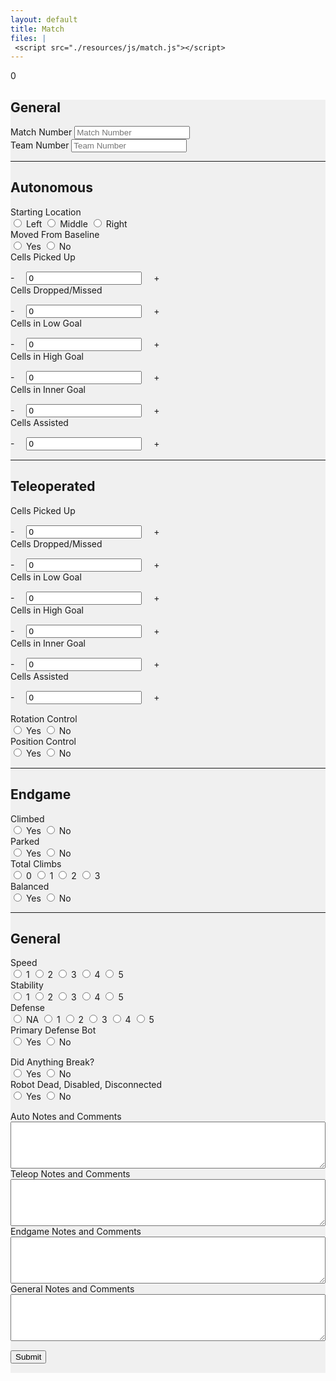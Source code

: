 ```yaml
---
layout: default
title: Match
files: |
 <script src="./resources/js/match.js"></script>
---
```

<div id='spinner'></div>
<div id='status'>0</div>
<div id='page' class="container-fluid" style="background-color: #f0f0f0; margin-bottom: 15px">
    <form>
        <div class="row">
            <div class="col">
                <h2>General</h2>
            </div>
        </div>
        <div class="row">
            <div class="col">
                <label class="mr-sm-2" for="matchNumber">Match Number</label>
                <input id="matchNumber" maxlength="3" onkeypress='return event.charCode >= 48 && event.charCode <= 57'
                    autocomplete="off" type="tel" class="form-control" placeholder="Match Number">
            </div>
            <div class="col">
                <label class="mr-sm-2" for="teamNumber">Team Number</label>
                <input id="teamNumber" maxlength="4" onkeypress='return event.charCode >= 48 && event.charCode <= 57'
                    autocomplete="off" type="tel" class="form-control" placeholder="Team Number">
            </div>
        </div>
        <hr />
        <div class="row">
            <div class="col-md">
                <h2>Autonomous</h2>
            </div>
        </div>
        <div class="row">
            <div class="col-6">
                <label class="mr-sm-2" style="display: block" for="startingLocation">Starting Location</label>
                <div id="startingLocation" class="btn-group btn-group-toggle" data-toggle="buttons">
                    <label id="startingLocationl1" class="btn btn-secondary">
                        <input type="radio" value="1" name="startingLocation" id="startingLocation1" autocomplete="off">
                        Left
                    </label>
                    <label id="startingLocationl2" class="btn btn-secondary">
                        <input type="radio" value="2" name="startingLocation" id="startingLocation2" autocomplete="off">
                        Middle
                    </label>
                    <label id="startingLocationl3" class="btn btn-secondary">
                        <input type="radio" value="3" name="startingLocation" id="startingLocation3" autocomplete="off">
                        Right
                    </label>
                </div>
            </div>
            <div class="col-6">
                <label class="mr-sm-2" style="display: block" for="movedBaseline">Moved From Baseline</label>
                <div id="movedBaseline" class="btn-group btn-group-toggle" data-toggle="buttons">
                    <label id="movedBaselineYes" class="btn btn-secondary">
                        <input type="radio" value="1" name="movedBaseline" id="movedBaselineYes" autocomplete="off">
                        Yes
                    </label>
                    <label id="movedBaselineNo" class="btn btn-secondary">
                        <input type="radio" value="0" name="movedBaseline" id="movedBaselineNo" autocomplete="off">
                        No
                    </label>
                </div>
            </div>
        </div>
        <div class="row" style="margin-bottom: 15px">
            <div class="col-lg col-md-3 col-sm-4 col-6">
				<div class="row">
					<div class="col-md">
						<label style="margin-bottom: 0px" for="autoCellsPickup">Cells Picked Up</label>
					</div>
				</div>
				<div class="row" style="margin-top:15px">
					<div class="col-md input-group">
						<a onclick="modifyAutoPickup_qty(-1)" class="btn btn-danger btn-lg" style="width: 50px; height: 50px; margin-right: 15px;" role="button">-</a>
						<input id="autoCellsPickup" maxlength="2" onkeypress='return event.charCode >= 48 && event.charCode <= 57' autocomplete="off"
						 type="tel" class="form-control" value="0">
						<a onclick="modifyAutoPickup_qty(1)" class="btn btn-success btn-lg" style="width: 50px; height: 50px; margin-left: 15px;" role="button">+</a>
					</div>
				</div>
			</div>
            <div class="col-lg col-md-3 col-sm-4 col-6">
				<div class="row">
					<div class="col-md">
						<label style="margin-bottom: 0px" for="autoCellsDropped">Cells Dropped/Missed</label>
					</div>
				</div>
				<div class="row" style="margin-top:15px">
					<div class="col-md input-group">
						<a onclick="modifyAutoDrop_qty(-1)" class="btn btn-danger btn-lg" style="width: 50px; height: 50px; margin-right: 15px;" role="button">-</a>
						<input id="autoCellsDropped" maxlength="2" onkeypress='return event.charCode >= 48 && event.charCode <= 57' autocomplete="off"
						 type="tel" class="form-control" value="0">
						<a onclick="modifyAutoDrop_qty(1)" class="btn btn-success btn-lg" style="width: 50px; height: 50px; margin-left: 15px;" role="button">+</a>
					</div>
				</div>
			</div>
            <div class="col-lg col-md-3 col-sm-4 col-6">
				<div class="row">
					<div class="col-md">
						<label style="margin-bottom: 0px" for="autoCellsLow">Cells in Low Goal</label>
					</div>
				</div>
				<div class="row" style="margin-top:15px">
					<div class="col-md input-group">
						<a onclick="modifyAutoLow_qty(-1)" class="btn btn-danger btn-lg" style="width: 50px; height: 50px; margin-right: 15px;" role="button">-</a>
						<input id="autoCellsLow" maxlength="2" onkeypress='return event.charCode >= 48 && event.charCode <= 57' autocomplete="off"
						 type="tel" class="form-control" value="0">
						<a onclick="modifyAutoLow_qty(1)" class="btn btn-success btn-lg" style="width: 50px; height: 50px; margin-left: 15px;" role="button">+</a>
					</div>
				</div>
			</div>
            <div class="col-lg col-md-3 col-sm-4 col-6">
				<div class="row">
					<div class="col-md">
						<label style="margin-bottom: 0px" for="autoCellsHigh">Cells in High Goal</label>
					</div>
				</div>
				<div class="row" style="margin-top:15px">
					<div class="col-md input-group">
						<a onclick="modifyAutoHigh_qty(-1)" class="btn btn-danger btn-lg" style="width: 50px; height: 50px; margin-right: 15px;" role="button">-</a>
						<input id="autoCellsHigh" maxlength="2" onkeypress='return event.charCode >= 48 && event.charCode <= 57' autocomplete="off"
						 type="tel" class="form-control" value="0">
						<a onclick="modifyAutoHigh_qty(1)" class="btn btn-success btn-lg" style="width: 50px; height: 50px; margin-left: 15px;" role="button">+</a>
					</div>
				</div>
			</div>
            <div class="col-lg col-md-3 col-sm-4 col-6">
				<div class="row">
					<div class="col-md">
						<label style="margin-bottom: 0px" for="autoCellsInner">Cells in Inner Goal</label>
					</div>
				</div>
				<div class="row" style="margin-top:15px">
					<div class="col-md input-group">
						<a onclick="modifyAutoInner_qty(-1)" class="btn btn-danger btn-lg" style="width: 50px; height: 50px; margin-right: 15px;" role="button">-</a>
						<input id="autoCellsInner" maxlength="2" onkeypress='return event.charCode >= 48 && event.charCode <= 57' autocomplete="off"
						 type="tel" class="form-control" value="0">
						<a onclick="modifyAutoInner_qty(1)" class="btn btn-success btn-lg" style="width: 50px; height: 50px; margin-left: 15px;" role="button">+</a>
					</div>
				</div>
			</div>
            <div class="col-lg col-md-3 col-sm-4 col-6">
				<div class="row">
					<div class="col-md">
						<label style="margin-bottom: 0px" for="autoCellsAssist">Cells Assisted</label>
					</div>
				</div>
				<div class="row" style="margin-top:15px">
					<div class="col-md input-group">
						<a onclick="modifyAutoAssist_qty(-1)" class="btn btn-danger btn-lg" style="width: 50px; height: 50px; margin-right: 15px;" role="button">-</a>
						<input id="autoCellsAssist" maxlength="2" onkeypress='return event.charCode >= 48 && event.charCode <= 57' autocomplete="off"
						 type="tel" class="form-control" value="0">
						<a onclick="modifyAutoAssist_qty(1)" class="btn btn-success btn-lg" style="width: 50px; height: 50px; margin-left: 15px;" role="button">+</a>
					</div>
				</div>
			</div>
        </div>
        <hr />
        <div class="row">
            <div class="col">
                <h2>Teleoperated</h2>
            </div>
        </div>
        <div class="row" style="margin-bottom: 15px">
                <div class="col-lg col-md-3 col-sm-4 col-6">
				<div class="row">
					<div class="col-md">
						<label style="margin-bottom: 0px" for="teleopCellsPickup">Cells Picked Up</label>
					</div>
				</div>
				<div class="row" style="margin-top:15px">
					<div class="col-md input-group">
						<a onclick="modifyTeleopPickup_qty(-1)" class="btn btn-danger btn-lg" style="width: 50px; height: 50px; margin-right: 15px;" role="button">-</a>
						<input id="teleopCellsPickup" maxlength="2" onkeypress='return event.charCode >= 48 && event.charCode <= 57' autocomplete="off"
						 type="tel" class="form-control" value="0">
						<a onclick="modifyTeleopPickup_qty(1)" class="btn btn-success btn-lg" style="width: 50px; height: 50px; margin-left: 15px;" role="button">+</a>
					</div>
				</div>
			</div>
            <div class="col-lg col-md-3 col-sm-4 col-6">
				<div class="row">
					<div class="col-md">
						<label style="margin-bottom: 0px" for="teleopCellsDropped">Cells Dropped/Missed</label>
					</div>
				</div>
				<div class="row" style="margin-top:15px">
					<div class="col-md input-group">
						<a onclick="modifyTeleopDrop_qty(-1)" class="btn btn-danger btn-lg" style="width: 50px; height: 50px; margin-right: 15px;" role="button">-</a>
						<input id="teleopCellsDropped" maxlength="2" onkeypress='return event.charCode >= 48 && event.charCode <= 57' autocomplete="off"
						 type="tel" class="form-control" value="0">
						<a onclick="modifyTeleopDrop_qty(1)" class="btn btn-success btn-lg" style="width: 50px; height: 50px; margin-left: 15px;" role="button">+</a>
					</div>
				</div>
			</div>
            <div class="col-lg col-md-3 col-sm-4 col-6">
				<div class="row">
					<div class="col-md">
						<label style="margin-bottom: 0px" for="teleopCellsLow">Cells in Low Goal</label>
					</div>
				</div>
				<div class="row" style="margin-top:15px">
					<div class="col-md input-group">
						<a onclick="modifyTeleopLow_qty(-1)" class="btn btn-danger btn-lg" style="width: 50px; height: 50px; margin-right: 15px;" role="button">-</a>
						<input id="teleopCellsLow" maxlength="2" onkeypress='return event.charCode >= 48 && event.charCode <= 57' autocomplete="off"
						 type="tel" class="form-control" value="0">
						<a onclick="modifyTeleopLow_qty(1)" class="btn btn-success btn-lg" style="width: 50px; height: 50px; margin-left: 15px;" role="button">+</a>
					</div>
				</div>
			</div>
            <div class="col-lg col-md-3 col-sm-4 col-6">
				<div class="row">
					<div class="col-md">
						<label style="margin-bottom: 0px" for="teleopCellsHigh">Cells in High Goal</label>
					</div>
				</div>
				<div class="row" style="margin-top:15px">
					<div class="col-md input-group">
						<a onclick="modifyTeleopHigh_qty(-1)" class="btn btn-danger btn-lg" style="width: 50px; height: 50px; margin-right: 15px;" role="button">-</a>
						<input id="teleopCellsHigh" maxlength="2" onkeypress='return event.charCode >= 48 && event.charCode <= 57' autocomplete="off"
						 type="tel" class="form-control" value="0">
						<a onclick="modifyTeleopHigh_qty(1)" class="btn btn-success btn-lg" style="width: 50px; height: 50px; margin-left: 15px;" role="button">+</a>
					</div>
				</div>
			</div>
            <div class="col-lg col-md-3 col-sm-4 col-6">
				<div class="row">
					<div class="col-md">
						<label style="margin-bottom: 0px" for="teleopCellsInner">Cells in Inner Goal</label>
					</div>
				</div>
				<div class="row" style="margin-top:15px">
					<div class="col-md input-group">
						<a onclick="modifyTeleopInner_qty(-1)" class="btn btn-danger btn-lg" style="width: 50px; height: 50px; margin-right: 15px;" role="button">-</a>
						<input id="teleopCellsInner" maxlength="2" onkeypress='return event.charCode >= 48 && event.charCode <= 57' autocomplete="off"
						 type="tel" class="form-control" value="0">
						<a onclick="modifyTeleopInner_qty(1)" class="btn btn-success btn-lg" style="width: 50px; height: 50px; margin-left: 15px;" role="button">+</a>
					</div>
				</div>
            </div>
            <div class="col-lg col-md-3 col-sm-4 col-6">
				<div class="row">
					<div class="col-md">
						<label style="margin-bottom: 0px" for="teleopCellsAssist">Cells Assisted</label>
					</div>
				</div>
				<div class="row" style="margin-top:15px">
					<div class="col-md input-group">
						<a onclick="modifyTeleopAssist_qty(-1)" class="btn btn-danger btn-lg" style="width: 50px; height: 50px; margin-right: 15px;" role="button">-</a>
						<input id="teleopCellsAssist" maxlength="2" onkeypress='return event.charCode >= 48 && event.charCode <= 57' autocomplete="off"
						 type="tel" class="form-control" value="0">
						<a onclick="modifyTeleopAssist_qty(1)" class="btn btn-success btn-lg" style="width: 50px; height: 50px; margin-left: 15px;" role="button">+</a>
					</div>
				</div>
			</div>
        </div>
        <div class="row" style="margin-bottom: 15px">
            <div class="col-6">
                <label class="mr-sm-2" style="display: block" for="rotationControl">Rotation Control</label>
                <div id="rotationControl" class="btn-group btn-group-toggle" data-toggle="buttons">
                    <label id="rotationControlYes" class="btn btn-secondary">
                        <input type="radio" value="1" name="rotationControl" id="rotationControlYes" autocomplete="off">
                        Yes
                    </label>
                    <label id="rotationControlNo" class="btn btn-secondary">
                        <input type="radio" value="0" name="rotationControl" id="rotationControlNo" autocomplete="off">
                        No
                    </label>
                </div>
            </div>
            <div class="col-6">
                <label class="mr-sm-2" style="display: block" for="positionControl">Position Control</label>
                <div id="positionControl" class="btn-group btn-group-toggle" data-toggle="buttons">
                    <label id="positionControlYes" class="btn btn-secondary">
                        <input type="radio" value="1" name="positionControl" id="positionControlYes" autocomplete="off">
                        Yes
                    </label>
                    <label id="positionControlNo" class="btn btn-secondary">
                        <input type="radio" value="0" name="positionControl" id="positionControlNo" autocomplete="off">
                        No
                    </label>
                </div>
            </div>
        </div>
        <hr />
        <div class="row">
            <div class="col">
              <h2>Endgame</h2>
            </div>
        </div>
        <div class="row">
            <div class="col-3">
                <label class="mr-sm-2" style="display: block" for="selfClimb">Climbed</label>
                    <div id="selfClimb" class="btn-group btn-group-toggle" data-toggle="buttons">
                        <label id="selfClimbYes" class="btn btn-secondary">
                            <input type="radio" value="1" name="selfClimb" id="selfClimbYes" autocomplete="off">
                            Yes
                        </label>
                        <label id="selfClimbNo" class="btn btn-secondary">
                            <input type="radio" value="0" name="selfClimb" id="selfClimbNo" autocomplete="off">
                            No
                        </label>
                    </div>
            </div>
            <div class="col-3">
                <label class="mr-sm-2" style="display: block" for="selfPark">Parked</label>
                    <div id="selfPark" class="btn-group btn-group-toggle" data-toggle="buttons">
                        <label id="selfParkYes" class="btn btn-secondary">
                            <input type="radio" value="1" name="selfPark" id="selfParkYes" autocomplete="off">
                            Yes
                        </label>
                        <label id="selfParkNo" class="btn btn-secondary">
                            <input type="radio" value="0" name="selfPark" id="selfParkNo" autocomplete="off">
                            No
                        </label>
                    </div>
            </div>
            <div class="col-3">
                <label class="mr-sm-2" style="display: block" for="totalClimb">Total Climbs</label>
                <div id="totalClimb" class="btn-group btn-group-toggle" data-toggle="buttons">
                    <label id="totalClimb0" class="btn btn-secondary">
                        <input type="radio" value="0" name="totalClimb" id="totalClimb0" autocomplete="off">
                            0
                    </label>
                    <label id="totalClimb1" class="btn btn-secondary">
                        <input type="radio" value="1" name="totalClimb" id="totalClimb1" autocomplete="off">
                            1
                    </label>
                    <label id="totalClimb2" class="btn btn-secondary">
                        <input type="radio" value="2" name="totalClimb" id="totalClimb2" autocomplete="off">
                        2
                    </label>
                    <label id="totalClimb3" class="btn btn-secondary">
                        <input type="radio" value="3" name="totalClimb" id="totalClimb3" autocomplete="off">
                        3
                    </label>
                </div>
            </div>
            <div class="col-3">
                <label class="mr-sm-2" style="display: block" for="balanced">Balanced</label>
                <div id="balanced" class="btn-group btn-group-toggle" data-toggle="buttons">
                    <label id="balancedYes" class="btn btn-secondary">
                    <input type="radio" value="1" name="balanced" id="balancedYes" autocomplete="off">
                        Yes
                    </label>
                    <label id="balancedNo" class="btn btn-secondary">
                    <input type="radio" value="0" name="balanced" id="balancedNo" autocomplete="off">
                        No
                    </label>
                </div>
            </div>
        </div>
        <hr />
        <div class="row">
            <div class="col">
                <h2>General</h2>
            </div>
        </div>
        <div class='row' style="margin-bottom: 15px">
            <div class="col-xl-3 col-lg-3 col-md-4 col-sm-4 col-6">
                <label class="mr-sm-2" style="display: block" for="speedRating">Speed</label>
                <div id="speedRating" class="btn-group btn-group-toggle" data-toggle="buttons">
                    <label id="speed1" class="btn btn-secondary">
                        <input type="radio" value="1" name="speedRating" id="speed1" autocomplete="off"> 1
                    </label>
                    <label id="speed2" class="btn btn-secondary">
                        <input type="radio" value="2" name="speedRating" id="speed2" autocomplete="off"> 2
                    </label>
                    <label id="speed3" class="btn btn-secondary">
                        <input type="radio" value="3" name="speedRating" id="speed3" autocomplete="off"> 3
                    </label>
                    <label id="speed4" class="btn btn-secondary">
                        <input type="radio" value="4" name="speedRating" id="speed4" autocomplete="off"> 4
                    </label>
                    <label id="speed5" class="btn btn-secondary">
                        <input type="radio" value="5" name="speedRating" id="speed5" autocomplete="off"> 5
                    </label>
                </div>
            </div>
            <div class="col-xl-3 col-lg-3 col-md-4 col-sm-4 col-6">
                <label class="mr-sm-2" style="display: block" for="stabilityRating">Stability</label>
                <div id="stabilityRating" class="btn-group btn-group-toggle" data-toggle="buttons">
                    <label id="stability1" class="btn btn-secondary">
                        <input type="radio" value="1" name="stabilityRating" id="stability1" autocomplete="off"> 1
                    </label>
                    <label id="stability2" class="btn btn-secondary">
                        <input type="radio" value="2" name="stabilityRating" id="stability2" autocomplete="off"> 2
                    </label>
                    <label id="stability3" class="btn btn-secondary">
                        <input type="radio" value="3" name="stabilityRating" id="stability3" autocomplete="off"> 3
                    </label>
                    <label id="stability4" class="btn btn-secondary">
                        <input type="radio" value="4" name="stabilityRating" id="stability4" autocomplete="off"> 4
                    </label>
                    <label id="stability5" class="btn btn-secondary">
                        <input type="radio" value="5" name="stabilityRating" id="stability5" autocomplete="off"> 5
                    </label>
                </div>
            </div>
            <div class="col-xl-3 col-lg-3 col-md-4 col-sm-4 col-6">
                <label class="mr-sm-2" style="display: block" for="defenseRating">Defense</label>
                <div id="defenseRating" class="btn-group btn-group-toggle" data-toggle="buttons">
                    <label id="defenseNA" class="btn btn-secondary">
                        <input type="radio" value="0" name="defenseRating" id="defenseNA" autocomplete="off"> NA
                    </label>
                    <label id="defense1" class="btn btn-secondary">
                        <input type="radio" value="1" name="defenseRating" id="defense1" autocomplete="off"> 1
                    </label>
                    <label id="defense2" class="btn btn-secondary">
                        <input type="radio" value="2" name="defenseRating" id="defense2" autocomplete="off"> 2
                    </label>
                    <label id="defense3" class="btn btn-secondary">
                        <input type="radio" value="3" name="defenseRating" id="defense3" autocomplete="off"> 3
                    </label>
                    <label id="defense4" class="btn btn-secondary">
                        <input type="radio" value="4" name="defenseRating" id="defense4" autocomplete="off"> 4
                    </label>
                    <label id="defense5" class="btn btn-secondary">
                        <input type="radio" value="5" name="defenseRating" id="defense5" autocomplete="off"> 5
                    </label>
                </div>
            </div>
            <div class="col-xl-3 col-lg-3 col-md-4 col-sm-4 col-6">
                <label class="mr-sm-2" style="display: block" for="primaryDefense">Primary Defense Bot</label>
                <div id="primaryDefense" class="btn-group btn-group-toggle" data-toggle="buttons">
                    <label id="primaryDefenseYes" class="btn btn-secondary">
                        <input type="radio" value="1" name="primaryDefense" id="primaryDefenseYes" autocomplete="off"> Yes
                    </label>
                    <label id="primaryDefenseNo" class="btn btn-secondary">
                        <input type="radio" value="0" name="primaryDefense" id="primaryDefenseNo" autocomplete="off"> No
                    </label>
                </div>
            </div>
        </div>
        <div class="row" style="margin-bottom: 15px">
            <div class="col">
                <label class="mr-sm-2" style="display: block" for="anythingBreak">Did Anything Break?</label>
                <div id="anythingBreak" class="btn-group btn-group-toggle" data-toggle="buttons">
                    <label id="anythingBreakYes" class="btn btn-secondary">
                        <input type="radio" value="1" name="anythingBreak" id="anythingBreakYes" autocomplete="off">
                        Yes
                    </label>
                    <label id="anythingBreakNo" class="btn btn-secondary">
                        <input type="radio" value="0" name="anythingBreak" id="anythingBreakNo" autocomplete="off"> 
                        No
                    </label>
                </div>
            </div>
            <div class="col">
                <label class="mr-sm-2" style="display: block" for="robotDead">Robot Dead, Disabled, Disconnected</label>
                <div id="robotDead" class="btn-group btn-group-toggle" data-toggle="buttons">
                    <label id="robotDeadYes" class="btn btn-secondary">
                        <input type="radio" value="1" name="robotDead" id="robotDeadYes" autocomplete="off"> Yes
                    </label>
                    <label id="robotDeadNo" class="btn btn-secondary">
                        <input type="radio" value="0" name="robotDead" id="robotDeadNo" autocomplete="off"> No
                    </label>
                </div>
            </div>
        </div>
        <div class="row">
            <div class="col">
                <label class="mr-sm-2" style="display: block" for="autoCommentSection">Auto Notes and Comments</label>
                <textarea autocomplete="off" style="width: 100%; height:75px" id="autoCommentSection"></textarea>
            </div>
        </div>
        <div class="row">
            <div class="col">
                <label class="mr-sm-2" style="display: block" for="teleopCommentSection">Teleop Notes and Comments</label>
                <textarea autocomplete="off" style="width: 100%; height:75px" id="teleopCommentSection"></textarea>
            </div>
        </div>
        <div class="row">
            <div class="col">
                <label class="mr-sm-2" style="display: block" for="endgameCommentSection">Endgame Notes and Comments</label>
                <textarea autocomplete="off" style="width: 100%; height:75px" id="endgameCommentSection"></textarea>
            </div>
        </div>
        <div class="row">
            <div class="col">
                <label class="mr-sm-2" style="display: block" for="generalCommentSection">General Notes and Comments</label>
                <textarea autocomplete="off" style="width: 100%; height:75px" id="generalCommentSection"></textarea>
            </div>
        </div>
        <button id="Submit" class="btn btn-success" type="button" style="margin-top: 15px; margin-bottom: 15px">Submit</button>
    </form>
</div>